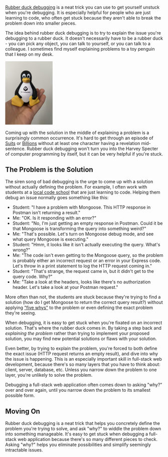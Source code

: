 [Rubber duck debugging](https://en.wikipedia.org/wiki/Rubber_duck_debugging) is a neat trick you can use
to get yourself unstuck when you're debugging. It is especially helpful for people who are just
learning to code, who often get stuck because they aren't able to break the problem down
into smaller pieces.

The idea behind rubber duck debugging is to try to explain the issue you're
debugging to a rubber duck. It doesn't necessarily have to be a rubber duck -
you can pick any object, you can talk to yourself, or you can talk to a
colleague. I sometimes find myself explaining problems to a
toy penguin that I keep on my desk.

<img src="/images/penguin.jpg" class="inline-image" style="width: 30%">

Coming up with the solution in the middle of explaining a problem is
a surprisingly common occurrence. It's hard to get through an episode
of [Suits](https://www.imdb.com/title/tt1632701/) or [Billions](https://www.sho.com/billions)
without at least one character having a revelation mid-sentence.
Rubber duck debugging won't turn you into the Harvey Specter of computer
programming by itself, but it can be very helpful if you're stuck.

The Problem is the Solution
-------------------------

The siren song of bad debugging is the urge to come up with a solution
without actually defining the problem. For example, I often work with
students at a [local code school](https://wyncode.co/) that are
just learning to code. Helping them debug an issue normally goes
something like this:

* Student: "I have a problem with Mongoose. This HTTP response in Postman isn't returning a result."
* Me: "OK. Is it responding with an error?"
* Student: "No, I'm just getting an empty response in Postman. Could it be that Mongoose is transforming the query into something weird?"
* Me: "That's possible. Let's turn on Mongoose debug mode, and see what query Mongoose is executing."
* Student: "Hmm, it looks like it isn't actually executing the query. What's wrong?"
* Me: "The code isn't even getting to the Mongoose query, so the problem is probably either an incorrect request or an error in your Express code. Let's throw in a print statement to log the HTTP request coming in."
* Student: "That's strange, the request came in, but it didn't get to the query code. Why?"
* Me: "Take a look at the headers, looks like there's no authorization header. Let's take a look at your Postman request."

More often than not, the students are stuck because they're trying to find a solution (how do I get Mongoose to return the correct query result?) without applying ["five whys"](https://en.wikipedia.org/wiki/Five_whys) to the problem or even defining the exact problem they're seeing.

When debugging, it is easy to get stuck when you're fixated on an incorrect
solution. That's where the rubber duck comes in. By taking a step back
and _explaining the problem_ rather than trying to implement your proposed
solution, you may find new potential solutions or flaws with your solution.

Even better, by trying to explain the problem, you're forced to both
define the exact issue (HTTP request returns an empty result), and
dive into why the issue is happening. This is an especially important
skill in full-stack web development, because there's so many layers
that you have to think about: client, server, database, etc. Unless
you narrow down the problem to one layer, you're unlikely to solve
the problem.

Debugging a full-stack web application often comes down to
asking "why?" over and over again, until you narrow down the problem
to its smallest possible form.

Moving On
---------

Rubber duck debugging is a neat trick that helps you concretely define
the problem you're trying to solve, and ask "why?" to widdle the problem
down into something manageable. It's easy to get stuck when debugging
a full-stack web application because there's so many different pieces
to check. Asking "why?" helps you eliminate possibilities and simplify
seemingly intractable issues.